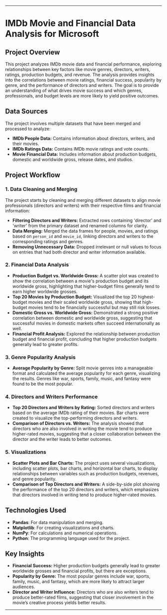 

---

# IMDb Movie and Financial Data Analysis for Microsoft

## Project Overview

This project analyzes IMDb movie data and financial performance, exploring relationships between key factors like movie genres, directors, writers, ratings, production budgets, and revenue. The analysis provides insights into the correlations between movie ratings, financial success, popularity by genre, and the performance of directors and writers. The goal is to provide an understanding of what drives movie success and which genres, professionals, and budget levels are more likely to yield positive outcomes.

## Data Sources

The project involves multiple datasets that have been merged and processed to analyze:
- **IMDb People Data:** Contains information about directors, writers, and their movies.
- **IMDb Ratings Data:** Contains IMDb movie ratings and vote counts.
- **Movie Financial Data:** Includes information about production budgets, domestic and worldwide gross, release dates, and studios.

## Project Workflow

### 1. **Data Cleaning and Merging**
The project starts by cleaning and merging different datasets to align movie professionals (directors and writers) with their respective films and financial information:
- **Filtering Directors and Writers:** Extracted rows containing 'director' and 'writer' from the primary dataset and renamed columns for clarity.
- **Data Merging:** Merged the data frames for people, movies, and ratings based on `person_id` and `movie_id`, linking directors and writers to the corresponding ratings and genres.
- **Removing Unnecessary Data:** Dropped irrelevant or null values to focus on entries that had both director and writer information available.

### 2. **Financial Data Analysis**
- **Production Budget vs. Worldwide Gross:** A scatter plot was created to show the correlation between a movie's production budget and its worldwide gross, highlighting that higher-budget films generally tend to earn higher worldwide grosses.
- **Top 20 Movies by Production Budget:** Visualized the top 20 highest-budget movies and their scaled worldwide gross, showing that high-budget movies tend to be financially successful but may still risk losses.
- **Domestic Gross vs. Worldwide Gross:** Demonstrated a strong positive correlation between domestic and worldwide gross, suggesting that successful movies in domestic markets often succeed internationally as well.
- **Financial Profit Analysis:** Explored the relationship between production budget and financial profit, concluding that higher production budgets generally lead to greater profits.

### 3. **Genre Popularity Analysis**
- **Average Popularity by Genre:** Split movie genres into a manageable format and calculated the average popularity for each genre, visualizing the results. Genres like war, sports, family, music, and fantasy were found to be the most popular.
  
### 4. **Directors and Writers Performance**
- **Top 20 Directors and Writers by Rating:** Sorted directors and writers based on the average IMDb rating of their movies. Bar charts were created to visualize the top-performing directors and writers.
- **Comparison of Directors vs. Writers:** The analysis showed that directors who are also involved in writing the movie tend to produce higher-rated movies, suggesting that a closer collaboration between the director and the writer leads to better outcomes.

### 5. **Visualizations**
- **Scatter Plots and Bar Charts:** The project uses several visualizations, including scatter plots, bar charts, and horizontal bar charts, to display relationships between variables such as production budgets, revenues, and genre popularity.
- **Comparison of Top Directors and Writers:** A side-by-side plot showing the performance of the top 20 directors and writers, which emphasizes that directors involved in writing tend to produce higher-rated movies.

## Technologies Used

- **Pandas**: For data manipulation and merging.
- **Matplotlib**: For creating visualizations and charts.
- **NumPy**: For calculations and numerical operations.
- **Python**: The programming language used for the project.

## Key Insights

- **Financial Success:** Higher production budgets generally lead to greater worldwide grosses and financial profits, but there are exceptions.
- **Popularity by Genre:** The most popular genres include war, sports, family, music, and fantasy, which are more likely to attract larger audiences.
- **Director and Writer Influence:** Directors who are also writers tend to produce better-rated films, suggesting that closer involvement in the movie’s creative process yields better results.

---
